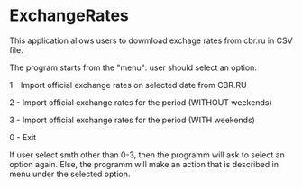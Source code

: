 # ExchangeRates
This application allows users to dowmload exchage rates from cbr.ru in CSV file.

The program starts from the "menu": user should select an option:

1 - Import official exchange rates on selected date from CBR.RU

2 - Import official exchange rates for the period (WITHOUT weekends)

3 - Import official exchange rates for the period (WITH weekends)

0 - Exit

If user select smth other than 0-3, then the programm will ask to select an option again.
Else, the programm will make an action that is described in menu under the selected option.
